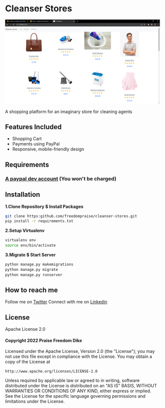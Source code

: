 <h1>Cleanser Stores</h1>

<img src="icon.png"/>
<p>A shopping platform for an imaginary store for cleaning agents</p>

## Features Included
<ul>
    <li>Shopping Cart</li>
    <li>Payments using PayPal</li>
    <li>Responsive, mobile-friendly design</li>
    </ul>

## Requirements
<h3><a href = "https://developer.paypal.com/tools/sandbox/accounts/" >A paypal dev account</a> (You won't be charged)</h3>

## Installation

**1.Clone Repository $ Install Packages**
```sh
git clone https:github.com/freedompraise/cleanser-stores.git
pip install -r requirements.txt
```
**2.Setup Virtualenv**
```sh
virtualenv env
source env/bin/activate
```
**3.Migrate $ Start Server**
```sh
python manage.py makemigrations
python manage.py migrate
python manage.py runserver
```

## How to reach me
Follow me on [Twitter](https://twitter.com/freedom_praise)
Connect with me on [Linkedin](https://linkedin.com/praise-dike-7a25011b3)

## License
Apache License 2.0

<h4>Copyright 2022 Praise Freedom Dike</h4>

Licensed under the Apache License, Version 2.0 (the "License");
you may not use this file except in compliance with the License.
You may obtain a copy of the License at

    http://www.apache.org/licenses/LICENSE-2.0

Unless required by applicable law or agreed to in writing, software
distributed under the License is distributed on an "AS IS" BASIS,
WITHOUT WARRANTIES OR CONDITIONS OF ANY KIND, either express or implied.
See the License for the specific language governing permissions and
limitations under the License.
